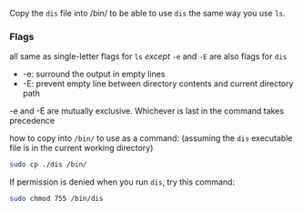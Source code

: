 Copy the `dis` file into /bin/ to be able to use `dis` the same way you use `ls`.

### Flags
all same as single-letter flags for `ls` *except* `-e` and `-E` are also flags for `dis`

- -e: surround the output in empty lines
- -E: prevent empty line between directory contents and current directory path


-e and -E are mutually exclusive. Whichever is last in the command takes precedence 

how to copy into `/bin/` to use as a command:
(assuming the `dis` executable file is in the current working directory)
```bash
sudo cp ./dis /bin/
```
If permission is denied when you run `dis`, try this command:
```bash
sudo chmod 755 /bin/dis
```
